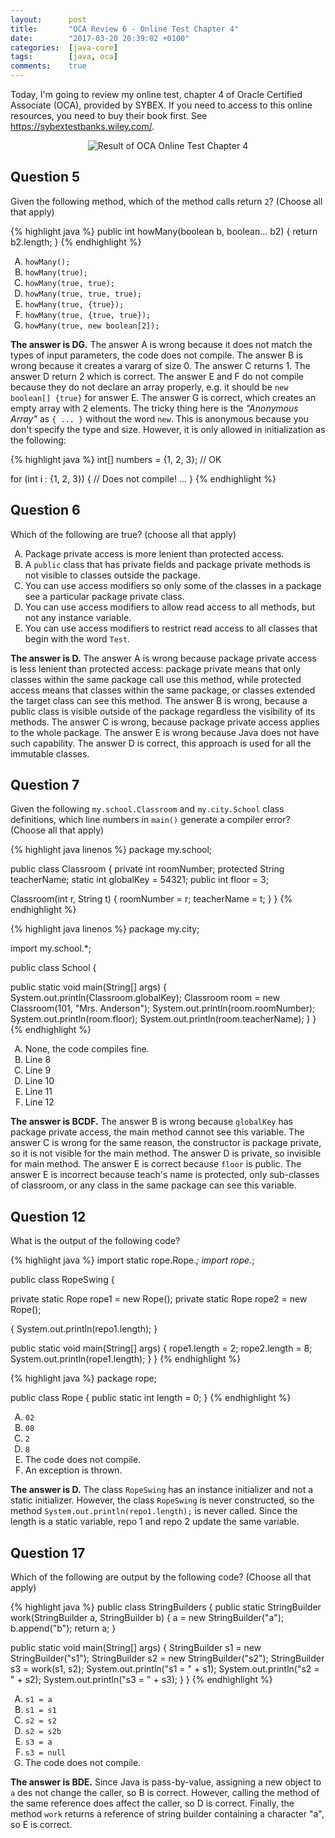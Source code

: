```yaml
---
layout:      post
title:       "OCA Review 6 - Online Test Chapter 4"
date:        "2017-03-20 20:39:02 +0100"
categories:  [java-core]
tags:        [java, oca]
comments:    true
---
```


Today, I'm going to review my online test, chapter 4 of Oracle Certified
Associate (OCA), provided by SYBEX. If you need to access to this online
resources, you need to buy their book first. See
<https://sybextestbanks.wiley.com/>.

<!--more-->

<style type="text/css">
  ol { list-style-type: upper-alpha; }
</style>

<p align="center">
  <img
    src="{{ site.url }}/assets/20170320-oca-online-test-chapter-4.png"
    alt="Result of OCA Online Test Chapter 4">
</p>

## Question 5

Given the following method, which of the method calls return `2`? (Choose all
that apply)

{% highlight java %}
public int howMany(boolean b, boolean... b2) {
  return b2.length;
}
{% endhighlight %}

1. `howMany();`
2. `howMany(true);`
3. `howMany(true, true);`
4. `howMany(true, true, true);`
5. `howMany(true, {true});`
6. `howMany(true, {true, true});`
7. `howMany(true, new boolean[2]);`

**The answer is DG.** The answer A is wrong because it does not match the types
of input parameters, the code does not compile. The answer B is wrong because it
creates a vararg of size 0. The answer C returns 1. The answer D return 2 which
is correct. The answer E and F do not compile because they do not declare an
array properly, e.g. it should be `new boolean[] {true}` for answer E. The
answer G is correct, which creates an empty array with 2 elements. The tricky
thing here is the _"Anonymous Array"_ as `{ ... }` without the word `new`. This
 is anonymous because you don't specify the type and size. However, it is only
allowed in initialization as the following:

{% highlight java %}
int[] numbers = {1, 2, 3}; // OK

for (int i : {1, 2, 3}) {  // Does not compile!
  ...
}
{% endhighlight %}

## Question 6

Which of the following are true? (choose all that apply)

1. Package private access is more lenient than protected access.
2. A `public` class that has private fields and package private methods is not
visible to classes outside the package.
3. You can use access modifiers so only some of the classes in a package see a
particular package private class.
4. You can use access modifiers to allow read access to all methods, but not any
instance variable.
5. You can use access modifiers to restrict read access to all classes that
begin with the word `Test`.

**The answer is D.** The answer A is wrong because package private access is
less lenient than protected access: package private means that only classes
within the same package call use this method, while protected access means that
classes within the same package, or classes extended the target class can see
this method. The answer B is wrong, because a public class is visible outside of
the package regardless the visibility of its methods. The answer C is wrong,
because package private access applies to the whole package. The answer E is
wrong because Java does not have such capability. The answer D is correct, this
approach is used for all the immutable classes.

## Question 7

Given the following `my.school.Classroom` and `my.city.School` class
definitions, which line numbers in `main()` generate a compiler error? (Choose
all that apply)

{% highlight java linenos %}
package my.school;

public class Classroom {
  private int roomNumber;
  protected String teacherName;
  static int globalKey = 54321;
  public int floor = 3;

  Classroom(int r, String t) {
    roomNumber = r;
    teacherName = t;
  }
}
{% endhighlight %}

{% highlight java linenos %}
package my.city;

import my.school.*;

public class School {

  public static void main(String[] args) {
    System.out.println(Classroom.globalKey);
    Classroom room = new Classroom(101, "Mrs. Anderson");
    System.out.println(room.roomNumber);
    System.out.println(room.floor);
    System.out.println(room.teacherName);
  }
}
{% endhighlight %}

1. None, the code compiles fine.
2. Line 8
3. Line 9
4. Line 10
5. Line 11
6. Line 12

**The answer is BCDF.** The answer B is wrong because `globalKey` has package
private access, the main method cannot see this variable. The answer C is wrong
for the same reason, the constructor is package private, so it is not visible
for the main method. The answer D is private, so invisible for main method. The
answer E is correct because `floor` is public. The answer E is incorrect because
teach's name is protected, only sub-classes of classroom, or any class in the
same package can see this variable.

## Question 12

What is the output of the following code?

{% highlight java %}
import static rope.Rope.*;
import rope.*;

public class RopeSwing {

  private static Rope rope1 = new Rope();
  private static Rope rope2 = new Rope();

  {
    System.out.println(repo1.length);
  }

  public static void main(String[] args) {
    rope1.length = 2;
    rope2.length = 8;
    System.out.println(rope1.length);
  }
}
{% endhighlight %}

{% highlight java %}
package rope;

public class Rope {
  public static int length = 0;
}
{% endhighlight %}

1. `02`
2. `08`
3. `2`
4. `8`
5. The code does not compile.
6. An exception is thrown.

**The answer is D.** The class `RopeSwing` has an instance initializer and not a
static initializer. However, the class `RopeSwing` is never constructed, so the
method `System.out.println(repo1.length);` is never called. Since the length is
a static variable, repo 1 and repo 2 update the same variable.

## Question 17

Which of the following are output by the following code? (Choose all that apply)

{% highlight java %}
public class StringBuilders {
  public static StringBuilder work(StringBuilder a, StringBuilder b) {
    a = new StringBuilder("a");
    b.append("b");
    return a;
  }
  
  public static void main(String[] args) {
    StringBuilder s1 = new StringBuilder("s1");
    StringBuilder s2 = new StringBuilder("s2");
    StringBuilder s3 = work(s1, s2);
    System.out.println("s1 = " + s1);
    System.out.println("s2 = " + s2);
    System.out.println("s3 = " + s3);
  }
}
{% endhighlight %}

1. `s1 = a`
2. `s1 = s1`
3. `s2 = s2`
4. `s2 = s2b`
5. `s3 = a`
6. `s3 = null`
7. The code does not compile.

**The answer is BDE.** Since Java is pass-by-value, assigning a new object to
`a` des not change the caller, so B is correct. However, calling the method of
the same reference does affect the caller, so D is correct. Finally, the method
`work` returns a reference of string builder containing a character "a", so E is
correct.
